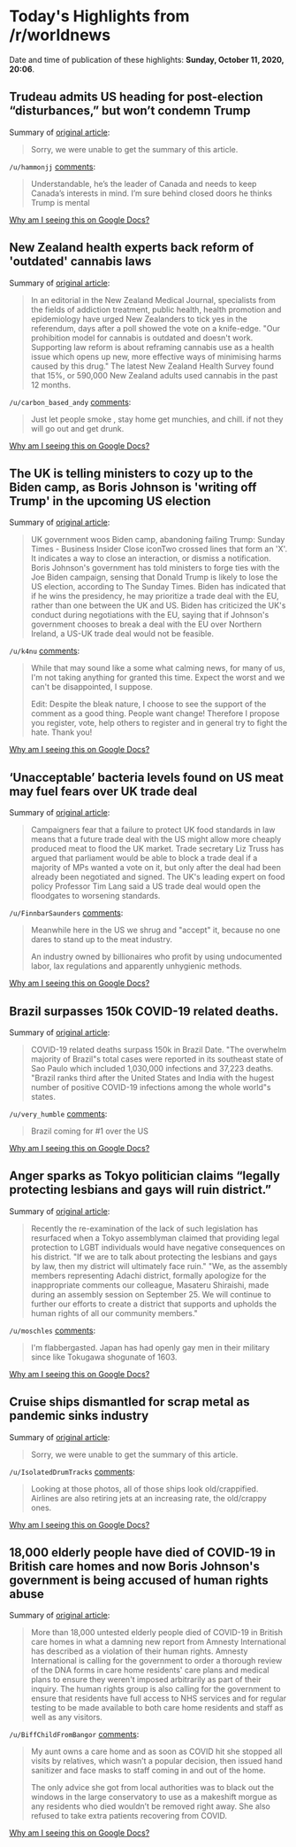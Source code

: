 # Today's Highlights from /r/worldnews

Date and time of publication of these highlights: **Sunday, October 11, 2020, 20:06**.

## Trudeau admits US heading for post-election “disturbances,” but won’t condemn Trump

Summary of [original article](https://www.wsws.org/en/articles/2020/10/10/trtr-o10.html):

> Sorry, we were unable to get the summary of this article.

`/u/hammonjj` [comments](https://www.reddit.com/r/worldnews/comments/j9eh0k/trudeau_admits_us_heading_for_postelection/):

> Understandable, he’s the leader of Canada and needs to keep Canada’s interests in mind. I’m sure behind closed doors he thinks Trump is mental

[Why am I seeing this on Google Docs?](https://docs.google.com/document/d/1Dc6We63vOXIZsc0op-Bt4abqkYjXzOigalQqFxmvvbM/edit?usp=sharing)

## New Zealand health experts back reform of 'outdated' cannabis laws

Summary of [original article](https://www.theguardian.com/world/2020/oct/09/new-zealand-health-experts-back-reform-of-outdated-cannabis-laws):

> In an editorial in the New Zealand Medical Journal, specialists from the fields of addiction treatment, public health, health promotion and epidemiology have urged New Zealanders to tick yes in the referendum, days after a poll showed the vote on a knife-edge. "Our prohibition model for cannabis is outdated and doesn't work. Supporting law reform is about reframing cannabis use as a health issue which opens up new, more effective ways of minimising harms caused by this drug." The latest New Zealand Health Survey found that 15%, or 590,000 New Zealand adults used cannabis in the past 12 months.

`/u/carbon_based_andy` [comments](https://www.reddit.com/r/worldnews/comments/j9dtfo/new_zealand_health_experts_back_reform_of/):

> Just let people smoke , stay home get munchies, and chill.
> if not they will go out and get drunk.

[Why am I seeing this on Google Docs?](https://docs.google.com/document/d/1Dc6We63vOXIZsc0op-Bt4abqkYjXzOigalQqFxmvvbM/edit?usp=sharing)

## The UK is telling ministers to cozy up to the Biden camp, as Boris Johnson is 'writing off Trump' in the upcoming US election

Summary of [original article](https://www.businessinsider.com/uk-government-woos-biden-camp-abandoning-failing-trump-sunday-times-2020-10):

> UK government woos Biden camp, abandoning failing Trump: Sunday Times - Business Insider Close iconTwo crossed lines that form an 'X'. It indicates a way to close an interaction, or dismiss a notification. Boris Johnson's government has told ministers to forge ties with the Joe Biden campaign, sensing that Donald Trump is likely to lose the US election, according to The Sunday Times. Biden has indicated that if he wins the presidency, he may prioritize a trade deal with the EU, rather than one between the UK and US. Biden has criticized the UK's conduct during negotiations with the EU, saying that if Johnson's government chooses to break a deal with the EU over Northern Ireland, a US-UK trade deal would not be feasible.

`/u/k4nu` [comments](https://www.reddit.com/r/worldnews/comments/j986p2/the_uk_is_telling_ministers_to_cozy_up_to_the/):

> While that may sound like a some what calming news, for many of us, I'm not taking anything for granted this time. Expect the worst and we can't be disappointed, I suppose.
> 
> Edit: Despite the bleak nature, I choose to see the support of the comment as a good thing. People want change! Therefore I propose you register, vote, help others to register and in general try to fight the hate. Thank you!

[Why am I seeing this on Google Docs?](https://docs.google.com/document/d/1Dc6We63vOXIZsc0op-Bt4abqkYjXzOigalQqFxmvvbM/edit?usp=sharing)

## ‘Unacceptable’ bacteria levels found on US meat may fuel fears over UK trade deal

Summary of [original article](https://www.theguardian.com/environment/2020/oct/10/unacceptable-bacteria-levels-found-on-us-meat-may-fuel-fears-over-uk-trade-deal?CMP=Share_AndroidApp_Other):

> Campaigners fear that a failure to protect UK food standards in law means that a future trade deal with the US might allow more cheaply produced meat to flood the UK market. Trade secretary Liz Truss has argued that parliament would be able to block a trade deal if a majority of MPs wanted a vote on it, but only after the deal had been already been negotiated and signed. The UK's leading expert on food policy Professor Tim Lang said a US trade deal would open the floodgates to worsening standards.

`/u/FinnbarSaunders` [comments](https://www.reddit.com/r/worldnews/comments/j9g8aw/unacceptable_bacteria_levels_found_on_us_meat_may/):

> Meanwhile here in the US we shrug and "accept" it, because no one dares to stand up to the meat industry. 
> 
> An industry owned by billionaires who profit by using undocumented labor, lax regulations and apparently unhygienic methods.

[Why am I seeing this on Google Docs?](https://docs.google.com/document/d/1Dc6We63vOXIZsc0op-Bt4abqkYjXzOigalQqFxmvvbM/edit?usp=sharing)

## Brazil surpasses 150k COVID-19 related deaths.

Summary of [original article](https://menafn.com/1100938105/COVID-19-related-deaths-surpass-150k-in-Brazil):

> COVID-19 related deaths surpass 150k in Brazil Date. "The overwhelm majority of Brazil"s total cases were reported in its southeast state of Sao Paulo which included 1,030,000 infections and 37,223 deaths. "Brazil ranks third after the United States and India with the hugest number of positive COVID-19 infections among the whole world"s states.

`/u/very_humble` [comments](https://www.reddit.com/r/worldnews/comments/j9acve/brazil_surpasses_150k_covid19_related_deaths/):

> Brazil coming for #1 over the US

[Why am I seeing this on Google Docs?](https://docs.google.com/document/d/1Dc6We63vOXIZsc0op-Bt4abqkYjXzOigalQqFxmvvbM/edit?usp=sharing)

## Anger sparks as Tokyo politician claims “legally protecting lesbians and gays will ruin district.”

Summary of [original article](https://soranews24.com/2020/10/10/anger-sparks-as-tokyo-politician-claims-legally-protecting-lesbians-and-gays-will-ruin-district/):

> Recently the re-examination of the lack of such legislation has resurfaced when a Tokyo assemblyman claimed that providing legal protection to LGBT individuals would have negative consequences on his district. "If we are to talk about protecting the lesbians and gays by law, then my district will ultimately face ruin." "We, as the assembly members representing Adachi district, formally apologize for the inappropriate comments our colleague, Masateru Shiraishi, made during an assembly session on September 25. We will continue to further our efforts to create a district that supports and upholds the human rights of all our community members."

`/u/moschles` [comments](https://www.reddit.com/r/worldnews/comments/j96f5t/anger_sparks_as_tokyo_politician_claims_legally/):

> I'm flabbergasted.   Japan has had openly gay men in their military since like Tokugawa shogunate of 1603.

[Why am I seeing this on Google Docs?](https://docs.google.com/document/d/1Dc6We63vOXIZsc0op-Bt4abqkYjXzOigalQqFxmvvbM/edit?usp=sharing)

## Cruise ships dismantled for scrap metal as pandemic sinks industry

Summary of [original article](https://www.abc.net.au/news/2020-10-11/cruise-ships-dismanted-for-scrap-metal-coronavirus-covid-19/12752382):

> Sorry, we were unable to get the summary of this article.

`/u/IsolatedDrumTracks` [comments](https://www.reddit.com/r/worldnews/comments/j95h8u/cruise_ships_dismantled_for_scrap_metal_as/):

> Looking at those photos, all of those ships look old/crappified. Airlines are also retiring jets at an increasing rate, the old/crappy ones.

[Why am I seeing this on Google Docs?](https://docs.google.com/document/d/1Dc6We63vOXIZsc0op-Bt4abqkYjXzOigalQqFxmvvbM/edit?usp=sharing)

## 18,000 elderly people have died of COVID-19 in British care homes and now Boris Johnson's government is being accused of human rights abuse

Summary of [original article](https://www.businessinsider.com/government-accused-human-rights-abuse-amnesty-international):

> More than 18,000 untested elderly people died of COVID-19 in British care homes in what a damning new report from Amnesty International has described as a violation of their human rights. Amnesty International is calling for the government to order a thorough review of the DNA forms in care home residents' care plans and medical plans to ensure they weren't imposed arbitrarily as part of their inquiry. The human rights group is also calling for the government to ensure that residents have full access to NHS services and for regular testing to be made available to both care home residents and staff as well as any visitors.

`/u/BiffChildFromBangor` [comments](https://www.reddit.com/r/worldnews/comments/j968do/18000_elderly_people_have_died_of_covid19_in/):

> My aunt owns a care home and as soon as COVID hit she stopped all visits by relatives, which wasn’t a popular decision, then issued hand sanitizer and face masks to staff coming in and out of the home. 
> 
> The only advice she got from local authorities was to black out the windows in the large conservatory to use as a makeshift morgue as any residents who died wouldn’t be removed right away. She also refused to take extra patients recovering from COVID.

[Why am I seeing this on Google Docs?](https://docs.google.com/document/d/1Dc6We63vOXIZsc0op-Bt4abqkYjXzOigalQqFxmvvbM/edit?usp=sharing)

